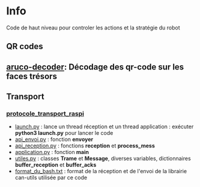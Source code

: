 # Info

Code de haut niveau pour controler les actions et la stratégie du robot

## QR codes

## [aruco-decoder](./aruco-decoder): Décodage des qr-code sur les faces trésors

## Transport 

### [protocole_transport_raspi](./protocole_transport_raspi)
- [launch.py](./protocole_transport_raspi/launch.py) : lance un thread réception et un thread application : exécuter **python3 launch.py** pour lancer le code 
- [api_envoi.py](./protocole_transport_raspi/api_envoi.py) : fonction **envoyer** 
- [api_reception.py](./protocole_transport_raspi/api_reception.py) : fonctions **reception** et **process_mess** 
- [application.py](./protocole_transport_raspi/application.py) : fonction **main** 
- [utiles.py](./protocole_transport_raspi/utiles.py) : classes **Trame** et **Message**, diverses variables, dictionnaires **buffer_reception** et **buffer_acks** 
- [format_du_bash.txt](./protocole_transport_raspi/format_du_bash.txt) : format de la réception et de l'envoi de la librairie can-utils utilisée par ce code 


